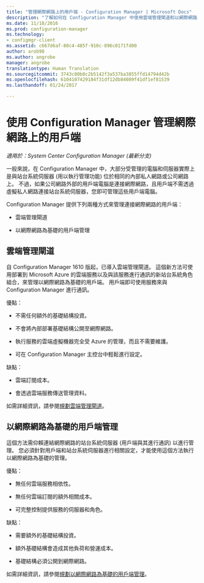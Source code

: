 ```yaml
---
title: "管理網際網路上的用戶端 - Configuration Manager | Microsoft Docs"
description: "了解如何在 Configuration Manager 中使用雲端管理閘道和以網際網路為基礎的用戶端管理來管理用戶端。"
ms.date: 11/18/2016
ms.prod: configuration-manager
ms.technology:
- configmgr-client
ms.assetid: c667d6af-80c4-485f-910c-896c0171fd00
author: arob98
ms.author: angrobe
manager: angrobe
translationtype: Human Translation
ms.sourcegitcommit: 3743c80b0c2b5142f3a537ba3855ffd14794d42b
ms.openlocfilehash: 6104107429184f31df12db84089f41df1ef81539
ms.lasthandoff: 01/24/2017

---
```


# <a name="manage-clients-on-the-internet-with-configuration-manager"></a>使用 Configuration Manager 管理網際網路上的用戶端

*適用於：System Center Configuration Manager (最新分支)*

一般來說，在 Configuration Manager 中，大部分受管理的電腦和伺服器實際上是與站台系統伺服器 (用以執行管理功能) 位於相同的內部私人網路或公司網路上。 不過，如果公司網路外部的用戶端電腦是連接網際網路，且用戶端不需透過虛擬私人網路連接站台系統伺服器，您即可管理這些用戶端電腦。

Configuration Manager 提供下列兩種方式來管理連接網際網路的用戶端：

-   雲端管理閘道

-   以網際網路為基礎的用戶端管理

## <a name="cloud-management-gateway"></a>雲端管理閘道

自 Configuration Manager 1610 版起，已導入雲端管理閘道。 這個新方法可使用部署到 Microsoft Azure 的雲端服務以及與該服務進行通訊的新站台系統角色組合，來管理以網際網路為基礎的用戶端。 用戶端即可使用服務來與 Configuration Manager 進行通訊。

優點：

-   不需任何額外的基礎結構投資。

-   不會將內部部署基礎結構公開至網際網路。

-   執行服務的雲端虛擬機器完全受 Azure 的管理，而且不需要維護。

-   可在 Configuration Manager 主控台中輕鬆進行設定。

缺點：

-   雲端訂閱成本。

-   會透過雲端服務傳送管理資料。

如需詳細資訊，請參閱[規劃雲端管理閘道](plan-cloud-management-gateway.md)。

## <a name="internet-based-client-management"></a>以網際網路為基礎的用戶端管理

這個方法需仰賴連結網際網路的站台系統伺服器 (用戶端與其進行通訊) 以進行管理。 您必須針對用戶端和站台系統伺服器進行相關設定，才能使用這個方法執行以網際網路為基礎的管理。

優點：

-   無任何雲端服務相依性。

-   無任何雲端訂閱的額外相關成本。

-   可完整控制提供服務的伺服器和角色。

缺點：

-   需要額外的基礎結構投資。

-   額外基礎結構會造成其他負荷和營運成本。

-   基礎結構必須公開到網際網路。

如需詳細資訊，請參閱[規劃以網際網路為基礎的用戶端管理](plan-internet-based-client-management.md)。


